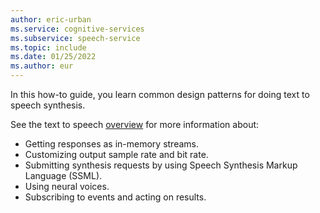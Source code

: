 ```yaml
---
author: eric-urban
ms.service: cognitive-services
ms.subservice: speech-service
ms.topic: include
ms.date: 01/25/2022
ms.author: eur
---
```


In this how-to guide, you learn common design patterns for doing text to speech synthesis. 

See the text to speech [overview](../../../text-to-speech.md) for more information about:

* Getting responses as in-memory streams.
* Customizing output sample rate and bit rate.
* Submitting synthesis requests by using Speech Synthesis Markup Language (SSML).
* Using neural voices.
* Subscribing to events and acting on results.
